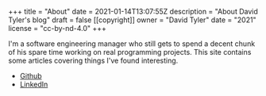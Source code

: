 +++
title = "About"
date = 2021-01-14T13:07:55Z
description = "About David Tyler's blog"
draft = false
[[copyright]]
  owner = "David Tyler"
  date = "2021"
  license = "cc-by-nd-4.0"
+++

I'm a software engineering manager who still gets to spend a decent chunk of his spare time working on
real programming projects. This site contains some articles covering things I've found interesting.

- [Github](https://github.com/DaveTCode)
- [LinkedIn](https://www.linkedin.com/in/datyler/)